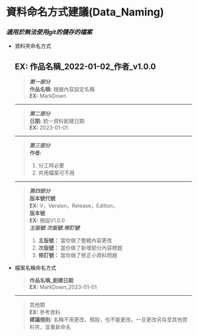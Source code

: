 # 資料命名方式建議(Data_Naming)
### ***適用於無法使用git的儲存的檔案***
+ 資料夾命名方式
  ## **EX:** 作品名稱_2022-01-02_作者_v1.0.0
  > ***第一部分***  
  > **作品名稱:** 根據內容設定名稱  
  > **EX:** MarkDown
  ---
  >***第二部分***  
  > **日期:** 統一資料創建日期  
  > **EX:** 2023-01-01
  ---
  > ***第三部分***  
  > **作者:**  
  > 1. 分工時必要
  > 2. 共用檔案可不用 
  --- 
  > ***第四部分***  
  > **版本號代號**  
  > **EX:** V，Version，Release，Edition，  
  > **版本號**  
  > **EX:** 預設V1.0.0  
  > ***主版號.次版號.修訂號***
  > 1. **主版號：** 當你做了整體內容更改
  > 2. **次版號：** 當你做了新增部分內容標題
  > 3. **修訂號：** 當你做了修正小資料問題


+ 檔案名稱命名方式
  > **作品名稱_創建日期**  
  > **EX:** MarkDown_2023-01-01  
  ---
  > 其他類  
  > **EX:** 參考資料  
  > **建議規則:** 名稱不用更改，預設，也不能更改，一旦更改另存至其他資料夾，並重新命名